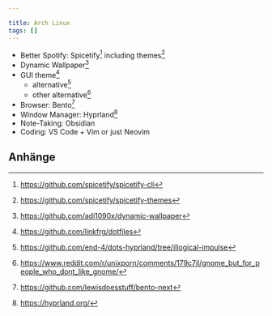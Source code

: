 ```yaml
---

title: Arch Linux
tags: []
---
```


- Better Spotify: Spicetify[^1] including themes[^2]
- Dynamic Wallpaper[^3]
- GUI theme[^4]
	- alternative[^5]
	- other alternative[^6]
- Browser: Bento[^7]
- Window Manager: Hyprland[^8]
- Note-Taking: Obsidian
- Coding: VS Code + Vim or just Neovim

## Anhänge

[^1]: https://github.com/spicetify/spicetify-cli
[^2]: https://github.com/spicetify/spicetify-themes
[^3]: https://github.com/adi1090x/dynamic-wallpaper
[^4]: https://github.com/linkfrg/dotfiles
[^5]: https://github.com/end-4/dots-hyprland/tree/illogical-impulse
[^6]: https://www.reddit.com/r/unixporn/comments/179c7il/gnome_but_for_people_who_dont_like_gnome/
[^7]: https://github.com/lewisdoesstuff/bento-next
[^8]: https://hyprland.org/